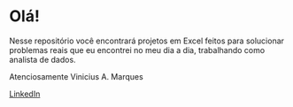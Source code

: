 # Olá!

Nesse repositório você encontrará projetos em Excel feitos para solucionar problemas reais que eu encontrei no meu dia a dia, trabalhando como analista de dados.

Atenciosamente Vinicius A. Marques

[LinkedIn](https://www.linkedin.com/in/vinicius-marques-966918274/)
